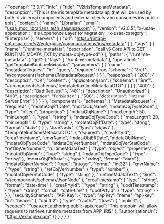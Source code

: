{
  "openapi": "3.0.1",
  "info": {
    "title": "V2IrisTemplateMetadata",
    "description": "This is the iris template metadata api that will be used by both iris internal components and external clients who consumes iris public apis",
    "contact": {
      "name": "Librarian",
      "email": "usaa_moc_librarians_auth_sa@usaa.com"
    },
    "version": "v2.0.5",
    "x-usaa-application": "Iris Experience Layer for Migration",
    "x-usaa-category": "Enterprise"
  },
  "servers": [
    {
      "url": "https://rintapi-ent.usaa.com/v2/enterprise/communications/iris/metadata"
    }
  ],
  "tags": [
    {
      "name": "/runtime-metadata",
      "description": "call v3 Core API to GET RUNTIME_MDATA_TXT by mdata-obj-type-cd"
    }
  ],
  "paths": {
    "/runtime-metadata": {
      "get": {
        "tags": [
          "/runtime-metadata"
        ],
        "operationId": "getTemplateRuntimeMetadata",
        "parameters": [
          {
            "name": "metadataRequest",
            "in": "query",
            "required": true,
            "schema": {
              "$ref": "#/components/schemas/MetadataRequest"
            }
          }
        ],
        "responses": {
          "200": {
            "description": "OK",
            "content": {
              "application/json": {
                "schema": {
                  "$ref": "#/components/schemas/TemplateRuntimeMetadataDTO"
                }
              }
            }
          },
          "400": {
            "description": "Bad Request"
          },
          "401": {
            "description": "Unauthorized"
          },
          "403": {
            "description": "Forbidden"
          },
          "500": {
            "description": "Internal Server Error"
          }
        }
      }
    }
  },
  "components": {
    "schemas": {
      "MetadataRequest": {
        "required": [
          "mdataObjEffDate",
          "mdataObjName",
          "mdataObjTypeCode"
        ],
        "type": "object",
        "properties": {
          "mdataObjName": {
            "maxLength": 50,
            "minLength": 1,
            "type": "string"
          },
          "mdataObjTypeCode": {
            "maxLength": 20,
            "minLength": 0,
            "type": "string"
          },
          "mdataObjEffDate": {
            "type": "string",
            "format": "date"
          }
        }
      },
      "JsonNode": {
        "type": "object"
      },
      "TemplateRuntimeMetadataDTO": {
        "required": [
          "creaPrtyId",
          "creaTimestamp",
          "envrName",
          "mdataObjEffDate",
          "mdataObjName",
          "mdataObjTypeCode",
          "mdataObjVerNumber",
          "mdataObjVerStatCode",
          "refObjVerNumber",
          "runtimeMdataText"
        ],
        "type": "object",
        "properties": {
          "mdataObjName": {
            "type": "string"
          },
          "mdataObjTypeCode": {
            "type": "string"
          },
          "mdataObjEffDate": {
            "type": "string",
            "format": "date"
          },
          "mdataObjVerNumber": {
            "type": "integer",
            "format": "int32"
          },
          "envrName": {
            "type": "string"
          },
          "refObjVerNumber": {
            "type": "number"
          },
          "mdataObjVerStatCode": {
            "type": "string"
          },
          "runtimeMdataText": {
            "$ref": "#/components/schemas/JsonNode"
          },
          "creaTimestamp": {
            "type": "string",
            "format": "date-time"
          },
          "creaPrtyId": {
            "type": "string"
          },
          "updtTimestamp": {
            "type": "string",
            "format": "date-time"
          },
          "updtPrtyId": {
            "type": "string"
          }
        }
      }
    },
    "securitySchemes": {
      "API Key": {
        "type": "apiKey",
        "name": "api-key",
        "in": "header"
      },
      "oauth2": {
        "type": "oauth2",
        "flows": {
          "implicit": {
            "scopes": {
              "usaa.ent.authoring.public-apis.read": "This endpoint will allow requests to retrieve runtime metadata from APP_IRIS"
            },
            "authorizationUrl": "https://example.com"
          }
        }
      }
    }
  }
}
